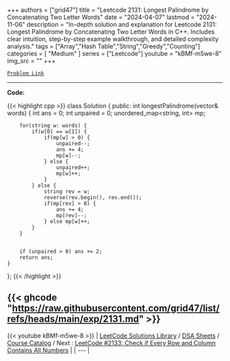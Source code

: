 
+++
authors = ["grid47"]
title = "Leetcode 2131: Longest Palindrome by Concatenating Two Letter Words"
date = "2024-04-07"
lastmod = "2024-11-06"
description = "In-depth solution and explanation for Leetcode 2131: Longest Palindrome by Concatenating Two Letter Words in C++. Includes clear intuition, step-by-step example walkthrough, and detailed complexity analysis."
tags = ["Array","Hash Table","String","Greedy","Counting"]
categories = [
    "Medium"
]
series = ["Leetcode"]
youtube = "kBMf-m5we-8"
img_src = ""
+++



[`Problem Link`](https://leetcode.com/problems/longest-palindrome-by-concatenating-two-letter-words/description/)

---
**Code:**

{{< highlight cpp >}}
class Solution {
public:
    int longestPalindrome(vector<string>& words) {
        int ans = 0;
        int unpaired = 0;
        unordered_map<string, int> mp;

        for(string w: words) {
            if(w[0] == w[1]) {
                if(mp[w] > 0) {
                    unpaired--;
                    ans += 4;
                    mp[w]--;
                } else {
                    unpaired++;
                    mp[w]++;
                }
            } else {
                string rev = w;
                reverse(rev.begin(), rev.end());
                if(mp[rev] > 0) {
                    ans += 4;
                    mp[rev]--;
                } else mp[w]++;
            }
        }


        if (unpaired > 0) ans += 2;
        return ans;
    }
};
{{< /highlight >}}

{{< ghcode "https://raw.githubusercontent.com/grid47/list/refs/heads/main/exp/2131.md" >}}
---
{{< youtube kBMf-m5we-8 >}}
| [LeetCode Solutions Library](https://grid47.xyz/leetcode/) / [DSA Sheets](https://grid47.xyz/sheets/) / [Course Catalog](https://grid47.xyz/courses/) / Next : [LeetCode #2133: Check if Every Row and Column Contains All Numbers](https://grid47.xyz/leetcode/solution-2133-check-if-every-row-and-column-contains-all-numbers/) |
| --- |
